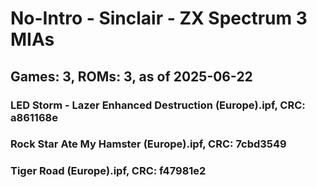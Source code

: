 # No-Intro - Sinclair - ZX Spectrum 3 MIAs
## Games: 3, ROMs: 3, as of 2025-06-22

### LED Storm - Lazer Enhanced Destruction (Europe).ipf, CRC: a861168e
### Rock Star Ate My Hamster (Europe).ipf, CRC: 7cbd3549
### Tiger Road (Europe).ipf, CRC: f47981e2
